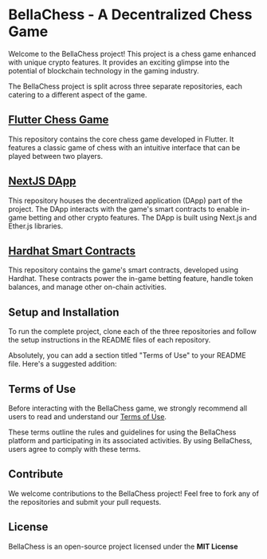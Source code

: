 # BellaChess - A Decentralized Chess Game 

Welcome to the BellaChess project! This project is a chess game enhanced with unique crypto features. It provides an exciting glimpse into the potential of blockchain technology in the gaming industry. 

The BellaChess project is split across three separate repositories, each catering to a different aspect of the game.

## [Flutter Chess Game](https://github.com/MaxSmile/BellaChess)

This repository contains the core chess game developed in Flutter. It features a classic game of chess with an intuitive interface that can be played between two players. 

## [NextJS DApp](https://github.com/MaxSmile/BellaChessDApp)

This repository houses the decentralized application (DApp) part of the project. The DApp interacts with the game's smart contracts to enable in-game betting and other crypto features. The DApp is built using Next.js and Ether.js libraries.

## [Hardhat Smart Contracts](https://github.com/MaxSmile/BellaChessContracts)

This repository contains the game's smart contracts, developed using Hardhat. These contracts power the in-game betting feature, handle token balances, and manage other on-chain activities. 

## Setup and Installation 

To run the complete project, clone each of the three repositories and follow the setup instructions in the README files of each repository.

Absolutely, you can add a section titled "Terms of Use" to your README file. Here's a suggested addition:

## Terms of Use

Before interacting with the BellaChess game, we strongly recommend all users to read and understand our [Terms of Use](https://github.com/Vasilkoff-com/BellaChess/blob/main/TERMS.md). 

These terms outline the rules and guidelines for using the BellaChess platform and participating in its associated activities. By using BellaChess, users agree to comply with these terms.


## Contribute

We welcome contributions to the BellaChess project! Feel free to fork any of the repositories and submit your pull requests.

## License 

BellaChess is an open-source project licensed under the **MIT License** 
